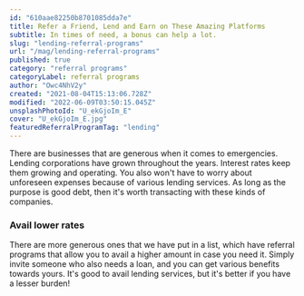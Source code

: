```yaml
---
id: "610aae82250b8701085dda7e"
title: Refer a Friend, Lend and Earn on These Amazing Platforms
subtitle: In times of need, a bonus can help a lot.
slug: "lending-referral-programs"
url: "/mag/lending-referral-programs"
published: true
category: "referral programs"
categoryLabel: referral programs
author: "Owc4NhV2y"
created: "2021-08-04T15:13:06.728Z"
modified: "2022-06-09T03:50:15.045Z"
unsplashPhotoId: "U_ekGjoIm_E"
cover: "U_ekGjoIm_E.jpg"
featuredReferralProgramTag: "lending"
---
```

There are businesses that are generous when it comes to emergencies. Lending corporations have grown throughout the years. Interest rates keep them growing and operating. You also won't have to worry about unforeseen expenses because of various lending services. As long as the purpose is good debt, then it's worth transacting with these kinds of companies.

### **Avail lower rates**

There are more generous ones that we have put in a list, which have referral programs that allow you to avail a higher amount in case you need it. Simply invite someone who also needs a loan, and you can get various benefits towards yours. It's good to avail lending services, but it's better if you have a lesser burden!